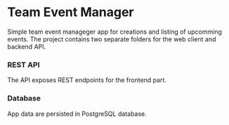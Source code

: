 # Team Event Manager

Simple team event manageger app for creations and listing of upcomming events. The project contains two separate folders for the web client and backend API.

### REST API
The API exposes REST endpoints for the frontend part.

### Database
App data are persisted in PostgreSQL database.
